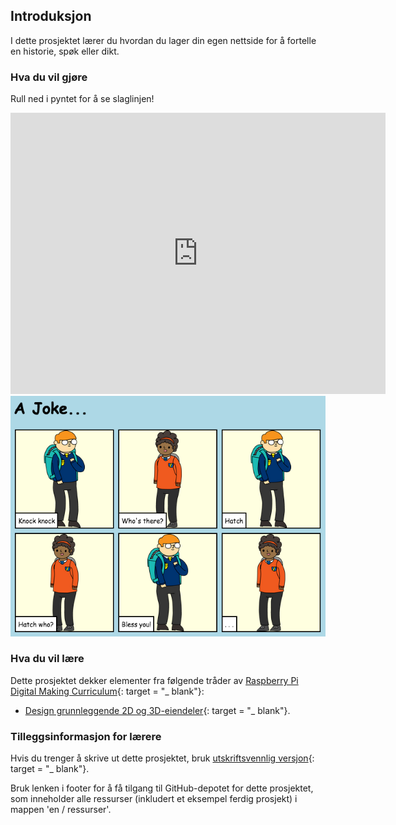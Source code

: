 ## Introduksjon

I dette prosjektet lærer du hvordan du lager din egen nettside for å fortelle en historie, spøk eller dikt.

### Hva du vil gjøre

Rull ned i pyntet for å se slaglinjen!

<div class="trinket">
  <iframe src="https://trinket.io/embed/html/c8afdef912?outputOnly=true&start=result" width="600" height="450" frameborder="0" marginwidth="0" marginheight="0" allowfullscreen>
  </iframe>
  <img src="images/story-final.png">
</div>

### Hva du vil lære

Dette prosjektet dekker elementer fra følgende tråder av [Raspberry Pi Digital Making Curriculum](http://rpf.io/curriculum){: target = "_ blank"}:

+ [Design grunnleggende 2D og 3D-eiendeler](https://www.raspberrypi.org/curriculum/design/creator){: target = "_ blank"}.

### Tilleggsinformasjon for lærere

Hvis du trenger å skrive ut dette prosjektet, bruk [utskriftsvennlig versjon](https://projects.raspberrypi.org/en/projects/tell-a-story/print){: target = "_ blank"}.

Bruk lenken i footer for å få tilgang til GitHub-depotet for dette prosjektet, som inneholder alle ressurser (inkludert et eksempel ferdig prosjekt) i mappen 'en / ressurser'.